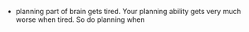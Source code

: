 - planning part of brain gets tired. Your planning ability gets very much worse when tired. So do planning when
